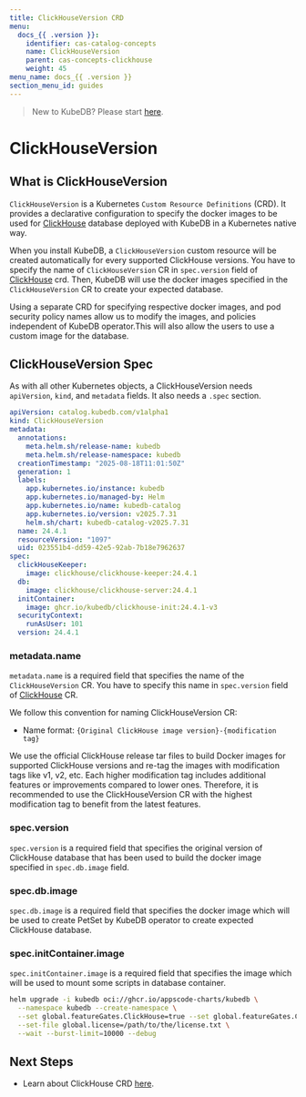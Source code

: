 ```yaml
---
title: ClickHouseVersion CRD
menu:
  docs_{{ .version }}:
    identifier: cas-catalog-concepts
    name: ClickHouseVersion
    parent: cas-concepts-clickhouse
    weight: 45
menu_name: docs_{{ .version }}
section_menu_id: guides
---
```


> New to KubeDB? Please start [here](/docs/README.md).

# ClickHouseVersion

## What is ClickHouseVersion

`ClickHouseVersion` is a Kubernetes `Custom Resource Definitions` (CRD). It provides a declarative configuration to specify the docker images to be used for [ClickHouse](https://clickhouse.com/) database deployed with KubeDB in a Kubernetes native way.

When you install KubeDB, a `ClickHouseVersion` custom resource will be created automatically for every supported ClickHouse versions. You have to specify the name of `ClickHouseVersion` CR in `spec.version` field of [ClickHouse](/docs/guides/clickhouse/concepts/clickhouse.md) crd. Then, KubeDB will use the docker images specified in the `ClickHouseVersion` CR to create your expected database.

Using a separate CRD for specifying respective docker images, and pod security policy names allow us to modify the images, and policies independent of KubeDB operator.This will also allow the users to use a custom image for the database.

## ClickHouseVersion Spec

As with all other Kubernetes objects, a ClickHouseVersion needs `apiVersion`, `kind`, and `metadata` fields. It also needs a `.spec` section.

```yaml
apiVersion: catalog.kubedb.com/v1alpha1
kind: ClickHouseVersion
metadata:
  annotations:
    meta.helm.sh/release-name: kubedb
    meta.helm.sh/release-namespace: kubedb
  creationTimestamp: "2025-08-18T11:01:50Z"
  generation: 1
  labels:
    app.kubernetes.io/instance: kubedb
    app.kubernetes.io/managed-by: Helm
    app.kubernetes.io/name: kubedb-catalog
    app.kubernetes.io/version: v2025.7.31
    helm.sh/chart: kubedb-catalog-v2025.7.31
  name: 24.4.1
  resourceVersion: "1097"
  uid: 023551b4-dd59-42e5-92ab-7b18e7962637
spec:
  clickHouseKeeper:
    image: clickhouse/clickhouse-keeper:24.4.1
  db:
    image: clickhouse/clickhouse-server:24.4.1
  initContainer:
    image: ghcr.io/kubedb/clickhouse-init:24.4.1-v3
  securityContext:
    runAsUser: 101
  version: 24.4.1
```

### metadata.name

`metadata.name` is a required field that specifies the name of the `ClickHouseVersion` CR. You have to specify this name in `spec.version` field of [ClickHouse](/docs/guides/clickhouse/concepts/clickhouse.md) CR.

We follow this convention for naming ClickHouseVersion CR:

- Name format: `{Original ClickHouse image version}-{modification tag}`

We use the official ClickHouse release tar files to build Docker images for supported ClickHouse versions and re-tag the images with modification tags like v1, v2, etc. Each higher modification tag includes additional features or improvements compared to lower ones. Therefore, it is recommended to use the ClickHouseVersion CR with the highest modification tag to benefit from the latest features.
### spec.version

`spec.version` is a required field that specifies the original version of ClickHouse database that has been used to build the docker image specified in `spec.db.image` field.


### spec.db.image

`spec.db.image` is a required field that specifies the docker image which will be used to create PetSet by KubeDB operator to create expected ClickHouse database.


### spec.initContainer.image

`spec.initContainer.image` is a required field that specifies the image which will be used to mount some scripts in database container.

```bash
helm upgrade -i kubedb oci://ghcr.io/appscode-charts/kubedb \
  --namespace kubedb --create-namespace \
  --set global.featureGates.ClickHouse=true --set global.featureGates.ClickHouse=true \
  --set-file global.license=/path/to/the/license.txt \
  --wait --burst-limit=10000 --debug
```

## Next Steps

- Learn about ClickHouse CRD [here](/docs/guides/clickhouse/concepts/clickhouse.md).
